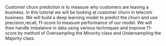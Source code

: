 Customer churn prediction is to measure why customers are leaving a business. In this tutorial we will be looking at customer churn in telecom business. We will build a deep learning model to predict the churn and use precision,recall, f1-score to measure performance of our model. We will then handle imbalance in data using various techniques and improve f1-score by method of Oversampling the Minority class and Undersampling the Majority class.
